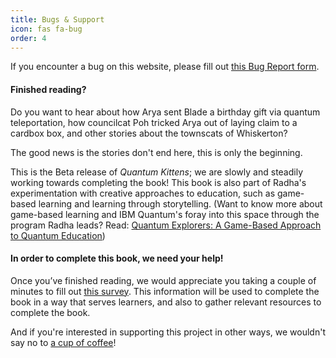 ```yaml
---
title: Bugs & Support
icon: fas fa-bug
order: 4
---
```


If you encounter a bug on this website, please fill out [this Bug Report form](https://airtable.com/shrtEjflrGDVpubjc).


#### Finished reading? 

Do you want to hear about how Arya sent Blade a birthday gift via quantum teleportation, how councilcat Poh tricked Arya out of laying claim to a cardbox box, and other stories about the townscats of Whiskerton?


The good news is the stories don't end here, this is only the beginning. 


This is the Beta release of *Quantum Kittens*; we are slowly and steadily working towards completing the book! This book is also part of Radha's experimentation with creative approaches to education, such as game-based learning and learning through storytelling. (Want to know more about game-based learning and IBM Quantum's foray into this space through the program Radha leads? Read: [Quantum Explorers: A Game-Based Approach to Quantum Education](https://medium.com/qiskit/quantum-explorers-a-game-based-approach-to-quantum-education-9b84d0a0ba46))


#### In order to complete this book, we need your help! 


Once you’ve finished reading, we would appreciate you taking a couple of minutes to fill out [this survey](https://airtable.com/shrTIeiVZWHm2OTVw). This information will be used to complete the book in a way that serves learners, and also to gather relevant resources to complete the book.

And if you're interested in supporting this project in other ways, we wouldn't say no to [ a cup of coffee](https://ko-fi.com/quantumkittens)! 